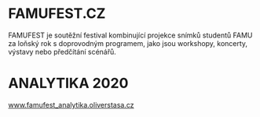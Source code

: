 # FAMUFEST.CZ

FAMUFEST je soutěžní festival kombinující projekce snímků studentů FAMU za loňský rok s doprovodným programem, jako jsou workshopy, koncerty, výstavy nebo předčítání scénářů.

# ANALYTIKA 2020
www.famufest_analytika.oliverstasa.cz
